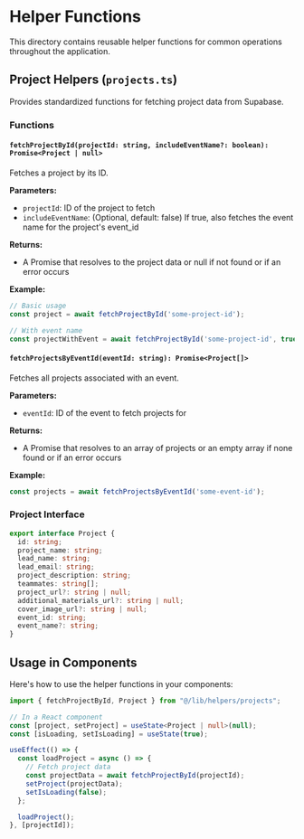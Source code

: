 # Helper Functions

This directory contains reusable helper functions for common operations throughout the application.

## Project Helpers (`projects.ts`)

Provides standardized functions for fetching project data from Supabase.

### Functions

#### `fetchProjectById(projectId: string, includeEventName?: boolean): Promise<Project | null>`

Fetches a project by its ID.

**Parameters:**

- `projectId`: ID of the project to fetch
- `includeEventName`: (Optional, default: false) If true, also fetches the event name for the project's event_id

**Returns:**

- A Promise that resolves to the project data or null if not found or if an error occurs

**Example:**

```typescript
// Basic usage
const project = await fetchProjectById('some-project-id');

// With event name
const projectWithEvent = await fetchProjectById('some-project-id', true);
```

#### `fetchProjectsByEventId(eventId: string): Promise<Project[]>`

Fetches all projects associated with an event.

**Parameters:**

- `eventId`: ID of the event to fetch projects for

**Returns:**

- A Promise that resolves to an array of projects or an empty array if none found or if an error occurs

**Example:**

```typescript
const projects = await fetchProjectsByEventId('some-event-id');
```

### Project Interface

```typescript
export interface Project {
  id: string;
  project_name: string;
  lead_name: string;
  lead_email: string;
  project_description: string;
  teammates: string[];
  project_url?: string | null;
  additional_materials_url?: string | null;
  cover_image_url?: string | null;
  event_id: string;
  event_name?: string;
}
```

## Usage in Components

Here's how to use the helper functions in your components:

```typescript
import { fetchProjectById, Project } from "@/lib/helpers/projects";

// In a React component
const [project, setProject] = useState<Project | null>(null);
const [isLoading, setIsLoading] = useState(true);

useEffect(() => {
  const loadProject = async () => {
    // Fetch project data
    const projectData = await fetchProjectById(projectId);
    setProject(projectData);
    setIsLoading(false);
  };

  loadProject();
}, [projectId]);
```

